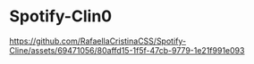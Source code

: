 # Spotify-Clin0

https://github.com/RafaellaCristinaCSS/Spotify-Cline/assets/69471056/80affd15-1f5f-47cb-9779-1e21f991e093

